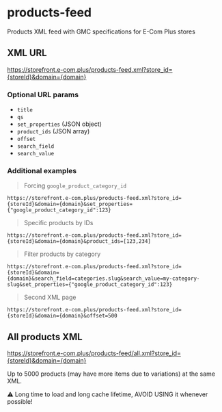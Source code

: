 # products-feed

Products XML feed with GMC specifications for E-Com Plus stores

## XML URL

https://storefront.e-com.plus/products-feed.xml?store_id={storeId}&domain={domain}

### Optional URL params

- `title`
- `qs`
- `set_properties` (JSON object)
- `product_ids` (JSON array)
- `offset`
- `search_field`
- `search_value`

### Additional examples

> Forcing `google_product_category_id`

```
https://storefront.e-com.plus/products-feed.xml?store_id={storeId}&domain={domain}&set_properties={"google_product_category_id":123}
```

> Specific products by IDs

```
https://storefront.e-com.plus/products-feed.xml?store_id={storeId}&domain={domain}&product_ids=[123,234]
```

> Filter products by category

```
https://storefront.e-com.plus/products-feed.xml?store_id={storeId}&domain={domain}&search_field=categories.slug&search_value=my-category-slug&set_properties={"google_product_category_id":123}
```

> Second XML page

```
https://storefront.e-com.plus/products-feed.xml?store_id={storeId}&domain={domain}&offset=500
```

## All products XML

https://storefront.e-com.plus/products-feed/all.xml?store_id={storeId}&domain={domain}

Up to 5000 products (may have more items due to variations) at the same XML.

:warning: Long time to load and long cache lifetime, AVOID USING it whenever possible!
